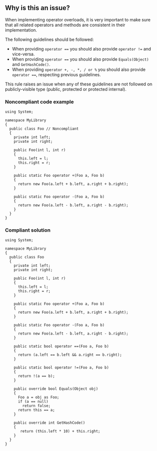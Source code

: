 ## Why is this an issue?

When implementing operator overloads, it is very important to make sure that all related operators and methods are consistent in their
implementation.

The following guidelines should be followed:

- When providing `operator ==` you should also provide `operator !=` and vice-versa.
- When providing `operator ==` you should also provide `Equals(Object)` and `GetHashCode()`.
- When providing `operator +, -, *, / or %` you should also provide `operator ==`, respecting previous guidelines.

This rule raises an issue when any of these guidelines are not followed on publicly-visible type (public, protected or protected internal).

### Noncompliant code example

    using System;
    
    namespace MyLibrary
    {
      public class Foo // Noncompliant
      {
        private int left;
        private int right;
    
        public Foo(int l, int r)
        {
          this.left = l;
          this.right = r;
        }
    
        public static Foo operator +(Foo a, Foo b)
        {
          return new Foo(a.left + b.left, a.right + b.right);
        }
    
        public static Foo operator -(Foo a, Foo b)
        {
          return new Foo(a.left - b.left, a.right - b.right);
        }
      }
    }

### Compliant solution

    using System;
    
    namespace MyLibrary
    {
      public class Foo
      {
        private int left;
        private int right;
    
        public Foo(int l, int r)
        {
          this.left = l;
          this.right = r;
        }
    
        public static Foo operator +(Foo a, Foo b)
        {
          return new Foo(a.left + b.left, a.right + b.right);
        }
    
        public static Foo operator -(Foo a, Foo b)
        {
          return new Foo(a.left - b.left, a.right - b.right);
        }
    
        public static bool operator ==(Foo a, Foo b)
        {
          return (a.left == b.left && a.right == b.right);
        }
    
        public static bool operator !=(Foo a, Foo b)
        {
          return !(a == b);
        }
    
        public override bool Equals(Object obj)
        {
          Foo a = obj as Foo;
          if (a == null)
            return false;
          return this == a;
        }
    
        public override int GetHashCode()
        {
           return (this.left * 10) + this.right;
        }
      }
    }